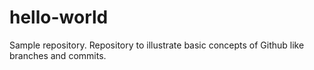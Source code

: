 # hello-world
Sample repository.
Repository to illustrate basic concepts of Github like branches and commits.
